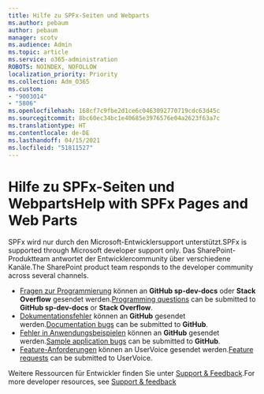 ```yaml
---
title: Hilfe zu SPFx-Seiten und Webparts
ms.author: pebaum
author: pebaum
manager: scotv
ms.audience: Admin
ms.topic: article
ms.service: o365-administration
ROBOTS: NOINDEX, NOFOLLOW
localization_priority: Priority
ms.collection: Adm_O365
ms.custom:
- "9003014"
- "5806"
ms.openlocfilehash: 168cf7c9fbe2d1ce6c0463092770719cdc63d45c
ms.sourcegitcommit: 8bc60ec34bc1e40685e3976576e04a2623f63a7c
ms.translationtype: HT
ms.contentlocale: de-DE
ms.lasthandoff: 04/15/2021
ms.locfileid: "51811527"
---
```

# <a name="help-with-spfx-pages-and-web-parts"></a><span data-ttu-id="1b2a5-102">Hilfe zu SPFx-Seiten und Webparts</span><span class="sxs-lookup"><span data-stu-id="1b2a5-102">Help with SPFx Pages and Web Parts</span></span>

<span data-ttu-id="1b2a5-103">SPFx wird nur durch den Microsoft-Entwicklersupport unterstützt.</span><span class="sxs-lookup"><span data-stu-id="1b2a5-103">SPFx is supported through Microsoft developer support only.</span></span> <span data-ttu-id="1b2a5-104">Das SharePoint-Produktteam antwortet der Entwicklercommunity über verschiedene Kanäle.</span><span class="sxs-lookup"><span data-stu-id="1b2a5-104">The SharePoint product team responds to the developer community across several channels.</span></span>

- <span data-ttu-id="1b2a5-105">[Fragen zur Programmierung](https://docs.microsoft.com/sharepoint/dev/support-feedback#programming-questions) können an **GitHub sp-dev-docs** oder **Stack Overflow** gesendet werden.</span><span class="sxs-lookup"><span data-stu-id="1b2a5-105">[Programming questions](https://docs.microsoft.com/sharepoint/dev/support-feedback#programming-questions)  can be submitted to  **GitHub sp-dev-docs**  or  **Stack Overflow**.</span></span>
- <span data-ttu-id="1b2a5-106">[Dokumentationsfehler](https://docs.microsoft.com/sharepoint/dev/support-feedback#documentation-bugs) können an **GitHub** gesendet werden.</span><span class="sxs-lookup"><span data-stu-id="1b2a5-106">[Documentation bugs](https://docs.microsoft.com/sharepoint/dev/support-feedback#documentation-bugs)  can be submitted to **GitHub**.</span></span>
- <span data-ttu-id="1b2a5-107">[Fehler in Anwendungsbeispielen](https://docs.microsoft.com/sharepoint/dev/support-feedback#sample-application-bugs) können an **GitHub** gesendet werden.</span><span class="sxs-lookup"><span data-stu-id="1b2a5-107">[Sample application bugs](https://docs.microsoft.com/sharepoint/dev/support-feedback#sample-application-bugs)  can be submitted to  **GitHub**.</span></span>
- <span data-ttu-id="1b2a5-108">[Feature-Anforderungen](https://docs.microsoft.com/sharepoint/dev/support-feedback#feature-requests) können an UserVoice gesendet werden.</span><span class="sxs-lookup"><span data-stu-id="1b2a5-108">[Feature requests](https://docs.microsoft.com/sharepoint/dev/support-feedback#feature-requests)  can be submitted to UserVoice.</span></span>

<span data-ttu-id="1b2a5-109">Weitere Ressourcen für Entwickler finden Sie unter [Support & Feedback](https://docs.microsoft.com/sharepoint/dev/support-feedback).</span><span class="sxs-lookup"><span data-stu-id="1b2a5-109">For more developer resources, see  [Support & feedback](https://docs.microsoft.com/sharepoint/dev/support-feedback)</span></span>